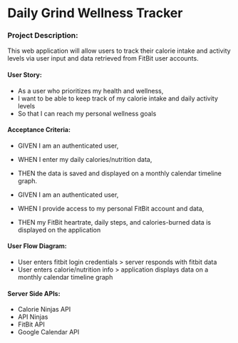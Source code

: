 # Daily Grind Wellness Tracker

###  Project Description: 
This web application will allow users to track their calorie intake and activity levels via user input and data retrieved from FitBit user accounts.

#### User Story:
- As a user who prioritizes my health and wellness, 
- I want to be able to keep track of my calorie intake and daily activity levels 
- So that I can reach my personal wellness goals

#### Acceptance Criteria:
- GIVEN I am an authenticated user,
- WHEN I enter my daily calories/nutrition data,
- THEN the data is saved and displayed on a monthly calendar timeline graph. 

- GIVEN I am an authenticated user,
- WHEN I provide access to my personal FitBit account and data, 
- THEN my FitBit heartrate, daily steps, and calories-burned data is displayed on the application

#### User Flow Diagram: 
- User enters fitbit login credentials > server responds with fitbit data 
- User enters calorie/nutrition info > application displays data on a monthly calendar timeline graph


#### Server Side APIs:
- Calorie Ninjas API
- API Ninjas
- FitBit API
- Google Calendar API
